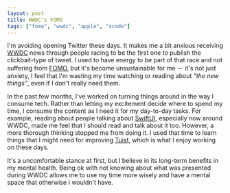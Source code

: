 ```yaml
---
layout: post
title: WWDC's FOMO
tags: ["fomo", "wwdc", "apple", "xcode"]
---
```


I'm avoiding opening Twitter these days.
It makes me a bit anxious receiving [WWDC](https://developer.apple.com/wwdc20/) news through people racing to be the first one to publish the clickbait-type of tweet.
I used to have energy to be part of that race and not suffering from [FOMO](https://en.wikipedia.org/wiki/Fear_of_missing_out), but it's become unsustainable for me －
it's not just anxiety,
I feel that I'm wasting my time watching or reading about _"the new things"_, even if I don't really need them.

In the past few months, I've worked on turning things around in the way I consume tech.
Rather than letting my excitement decide where to spend my time,
I consume the content as I need it for my day-to-day tasks.
For example,
reading about people talking about [SwiftUI](https://developer.apple.com/xcode/swiftui/),
especially now around WWDC,
made me feel that I should read and talk about it too.
However,
a more thorough thinking stopped me from doing it.
I used that time to learn things that I might need for improving [Tuist](https://tuist.io),
which is what I enjoy working on these days.

It's a uncomfortable stance at first,
but I believe in its long-term benefits in my mental health.
Being ok with not knowing about what was presented during WWDC allows me to use my time more wisely and have a mental space that otherwise I wouldn't have.
